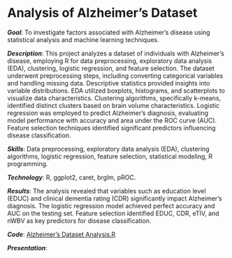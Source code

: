 # Analysis of Alzheimer’s Dataset

_**Goal**_: To investigate factors associated with Alzheimer’s disease using statistical analysis and machine learning techniques.

_**Description**_: This project analyzes a dataset of individuals with Alzheimer’s disease, employing R for data preprocessing, exploratory data analysis (EDA), clustering, logistic regression, and feature selection. The dataset underwent preprocessing steps, including converting categorical variables and handling missing data. Descriptive statistics provided insights into variable distributions. EDA utilized boxplots, histograms, and scatterplots to visualize data characteristics. Clustering algorithms, specifically k-means, identified distinct clusters based on brain volume characteristics. Logistic regression was employed to predict Alzheimer’s diagnosis, evaluating model performance with accuracy and area under the ROC curve (AUC). Feature selection techniques identified significant predictors influencing disease classification.

_**Skills**_: Data preprocessing, exploratory data analysis (EDA), clustering algorithms, logistic regression, feature selection, statistical modeling, R programming.

_**Technology**_: R, ggplot2, caret, brglm, pROC.

_**Results**_: The analysis revealed that variables such as education level (EDUC) and clinical dementia rating (CDR) significantly impact Alzheimer’s diagnosis. The logistic regression model achieved perfect accuracy and AUC on the testing set. Feature selection identified EDUC, CDR, eTIV, and nWBV as key predictors for disease classification.

_**Code**_: [Alzheimer’s Dataset Analysis.R](https://github.com/Sulaiman-Dauda/portfolio-projects/blob/main/Project%204%20-%20Analysis%20of%20Alzheimer%E2%80%99s%20Dataset.Rmd)

_**Presentation**_: 
